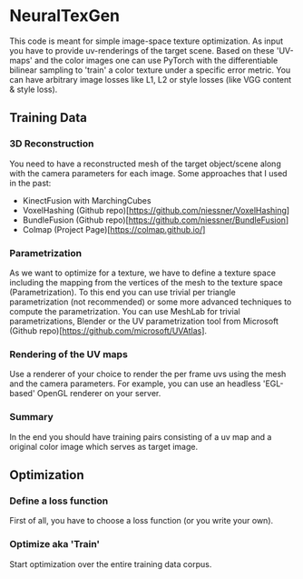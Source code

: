 # NeuralTexGen

This code is meant for simple image-space texture optimization.
As input you have to provide uv-renderings of the target scene.
Based on these 'UV-maps' and the color images one can use PyTorch with the differentiable bilinear sampling to 'train' a color texture under a specific error metric.
You can have arbitrary image losses like L1, L2 or style losses (like VGG content & style loss).

## Training Data
### 3D Reconstruction
You need to have a reconstructed mesh of the target object/scene along with the camera parameters for each image.
Some approaches that I used in the past:
- KinectFusion with MarchingCubes
- VoxelHashing (Github repo)[https://github.com/niessner/VoxelHashing]
- BundleFusion (Github repo)[https://github.com/niessner/BundleFusion]
- Colmap (Project Page)[https://colmap.github.io/]

### Parametrization
As we want to optimize for a texture, we have to define a texture space including the mapping from the vertices of the mesh to the texture space (Parametrization).
To this end you can use trivial per triangle parametrization (not recommended) or some more advanced techniques to compute the parametrization.
You can use MeshLab for trivial parametrizations, Blender or the UV parametrization tool from Microsoft (Github repo)[https://github.com/microsoft/UVAtlas].

### Rendering of the UV maps
Use a renderer of your choice to render the per frame uvs using the mesh and the camera parameters.
For example, you can use an headless 'EGL-based' OpenGL renderer on your server.

### Summary
In the end you should have training pairs consisting of a uv map and a original color image which serves as target image.

## Optimization

### Define a loss function
First of all, you have to choose a loss function (or you write your own).

### Optimize aka 'Train'
Start optimization over the entire training data corpus.



